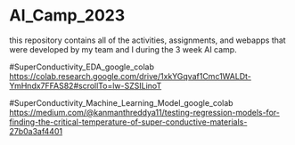 # AI_Camp_2023
this repository contains all of the activities, assignments, and webapps that were developed by my team and I during the 3 week AI camp. 

#SuperConductivity_EDA_google_colab https://colab.research.google.com/drive/1xkYGqvaf1Cmc1WALDt-YmHndx7FFAS82#scrollTo=lw-SZSILinoT

#SuperConductivity_Machine_Learning_Model_google_colab https://medium.com/@kanmanthreddya11/testing-regression-models-for-finding-the-critical-temperature-of-super-conductive-materials-27b0a3af4401
